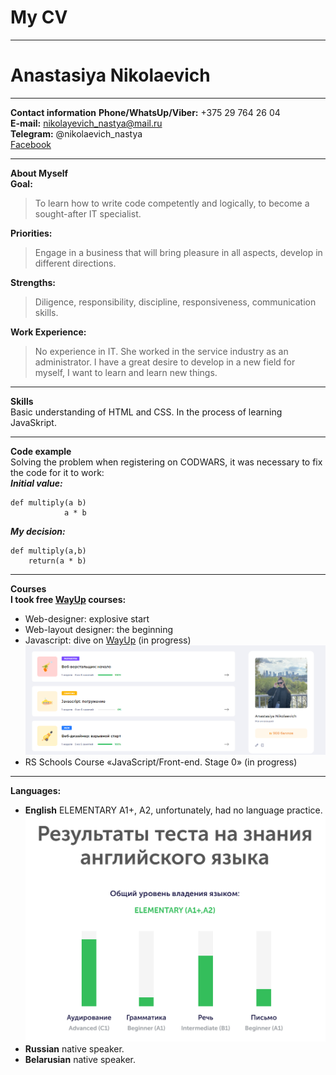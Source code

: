 # My CV # 
---
# Anastasiya Nikolaevich #
---
**Contact information**
**Phone/WhatsUp/Viber:** +375 29 764 26 04  
**E-mail:** nikolayevich_nastya@mail.ru  
**Telegram:** @nikolaevich_nastya  
[Facebook](https://www.facebook.com/nikolaevichaa)  

---
**About Myself**  
**Goal:** 
>To learn how to write code competently and logically, to become a sought-after IT specialist.  
>
**Priorities:** 
>Engage in a business that will bring pleasure in all aspects, develop in different directions.  
>
**Strengths:** 
>Diligence, responsibility, discipline, responsiveness, communication skills.  
>
**Work Experience:** 
>No experience in IT. She worked in the service industry as an administrator. I have a great desire to develop in a new field for myself, I want to learn and learn new things.

---
**Skills**  
Basic understanding of HTML and CSS. In the process of learning JavaSkript.  

---
**Code example**  
Solving the problem when registering on CODWARS, it was necessary to fix the code for it to work:  
***Initial value:*** 
```
def multiply(a b)  
            a * b  
```
***My decision:***  
```
def multiply(a,b)   
    return(a * b)
```
---
**Courses**  
**I took free
[WayUp](https://my.wayup.in/)
courses:**  
+ Web-designer: explosive start  
+ Web-layout designer: the beginning  
+ Javascript: dive on
[WayUp](https://my.wayup.in/course/3)
(in progress)  
![my skills](/img/fyukbqcrbq.png)  
+ RS Schools Course «JavaScript/Front-end. Stage 0» (in progress)  

---
**Languages:**
+ **English** ELEMENTARY A1+, A2, unfortunately, had no language practice.  
![my skills in English](/img/fyufddd.png)  
+ **Russian** native speaker.  
+ **Belarusian** native speaker.
